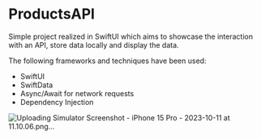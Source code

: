 # ProductsAPI

Simple project realized in SwiftUI which aims to showcase the interaction with an API, store data locally and display the data.

The following frameworks and techniques have been used:

  * SwiftUI
  * SwiftData
  * Async/Await for network requests
  * Dependency Injection

![Uploading Simulator Screenshot - iPhone 15 Pro - 2023-10-11 at 11.10.06.png…]()

